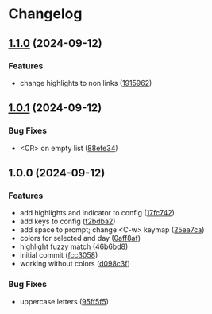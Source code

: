 # Changelog

## [1.1.0](https://github.com/Kibadda/starter.nvim/compare/v1.0.1...v1.1.0) (2024-09-12)


### Features

* change highlights to non links ([1915962](https://github.com/Kibadda/starter.nvim/commit/1915962ea6038fdb98b2ee56520a582ee77b7421))

## [1.0.1](https://github.com/Kibadda/starter.nvim/compare/v1.0.0...v1.0.1) (2024-09-12)


### Bug Fixes

* &lt;CR&gt; on empty list ([88efe34](https://github.com/Kibadda/starter.nvim/commit/88efe3443da91028707010aa4cbe116219a5393c))

## 1.0.0 (2024-09-12)


### Features

* add highlights and indicator to config ([17fc742](https://github.com/Kibadda/starter.nvim/commit/17fc7424be3d9f58482b4bb9cc87dffafc3f9a07))
* add keys to config ([f2bdba2](https://github.com/Kibadda/starter.nvim/commit/f2bdba2ba70d512057a7ab6708afb5c0ccefc184))
* add space to prompt; change &lt;C-w&gt; keymap ([25ea7ca](https://github.com/Kibadda/starter.nvim/commit/25ea7caf4e73e31b8b8c78303d40b686ec3335aa))
* colors for selected and day ([0aff8af](https://github.com/Kibadda/starter.nvim/commit/0aff8af1099605b13dcec1325e542c7fc257386d))
* highlight fuzzy match ([46b6bd8](https://github.com/Kibadda/starter.nvim/commit/46b6bd8529fe768b5791cf30eb93a57c436e1a33))
* initial commit ([fcc3058](https://github.com/Kibadda/starter.nvim/commit/fcc3058343010fc21d52686375051eb6f301b96a))
* working without colors ([d098c3f](https://github.com/Kibadda/starter.nvim/commit/d098c3f9d753517fe46eb320c19274af94b464da))


### Bug Fixes

* uppercase letters ([95ff5f5](https://github.com/Kibadda/starter.nvim/commit/95ff5f5143ee7188522b34da4993c4d95f4742a1))

